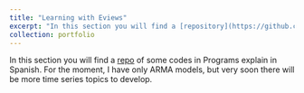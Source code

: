 ```yaml
---
title: "Learning with Eviews"
excerpt: "In this section you will find a [repository](https://github.com/andreab0106/Eviews-), where where you will learn more about Eviews. If time series is your passion, you are very lucky to find this repo."
collection: portfolio
---
```


In this section you will find a [repo](https://github.com/andreab0106/Eviews-) of some codes in Programs explain in Spanish. For the moment, I have only ARMA models, but very soon there will be more time series topics to develop. 






